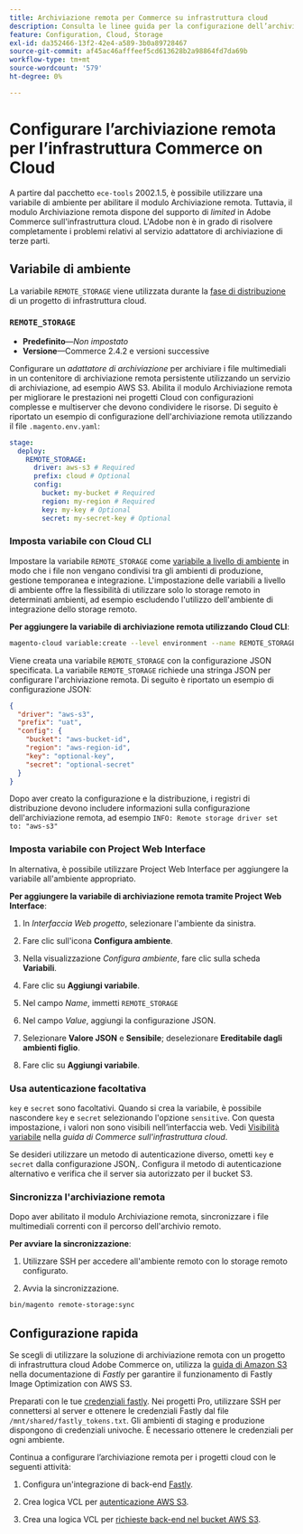 ```yaml
---
title: Archiviazione remota per Commerce su infrastruttura cloud
description: Consulta le linee guida per la configurazione dell’archiviazione remota per Adobe Commerce sull’infrastruttura cloud.
feature: Configuration, Cloud, Storage
exl-id: da352466-13f2-42e4-a589-3b0a89728467
source-git-commit: af45ac46afffeef5cd613628b2a98864fd7da69b
workflow-type: tm+mt
source-wordcount: '579'
ht-degree: 0%

---
```


# Configurare l’archiviazione remota per l’infrastruttura Commerce on Cloud

A partire dal pacchetto `ece-tools` 2002.1.5, è possibile utilizzare una variabile di ambiente per abilitare il modulo Archiviazione remota. Tuttavia, il modulo Archiviazione remota dispone del supporto di _limited_ in Adobe Commerce sull&#39;infrastruttura cloud. L&#39;Adobe non è in grado di risolvere completamente i problemi relativi al servizio adattatore di archiviazione di terze parti.

## Variabile di ambiente

La variabile `REMOTE_STORAGE` viene utilizzata durante la [fase di distribuzione](https://experienceleague.adobe.com/docs/commerce-cloud-service/user-guide/develop/deploy/process.html) di un progetto di infrastruttura cloud.

### `REMOTE_STORAGE`

- **Predefinito**—_Non impostato_
- **Versione**—Commerce 2.4.2 e versioni successive

Configurare un _adattatore di archiviazione_ per archiviare i file multimediali in un contenitore di archiviazione remota persistente utilizzando un servizio di archiviazione, ad esempio AWS S3. Abilita il modulo Archiviazione remota per migliorare le prestazioni nei progetti Cloud con configurazioni complesse e multiserver che devono condividere le risorse. Di seguito è riportato un esempio di configurazione dell&#39;archiviazione remota utilizzando il file `.magento.env.yaml`:

```yaml
stage:
  deploy:
    REMOTE_STORAGE:
      driver: aws-s3 # Required
      prefix: cloud # Optional
      config:
        bucket: my-bucket # Required
        region: my-region # Required
        key: my-key # Optional
        secret: my-secret-key # Optional
```

### Imposta variabile con Cloud CLI

Impostare la variabile `REMOTE_STORAGE` come [variabile a livello di ambiente](https://experienceleague.adobe.com/docs/commerce-cloud-service/user-guide/configure/env/variable-levels.html) in modo che i file non vengano condivisi tra gli ambienti di produzione, gestione temporanea e integrazione. L&#39;impostazione delle variabili a livello di ambiente offre la flessibilità di utilizzare solo lo storage remoto in determinati ambienti, ad esempio escludendo l&#39;utilizzo dell&#39;ambiente di integrazione dello storage remoto.

**Per aggiungere la variabile di archiviazione remota utilizzando Cloud CLI**:

```bash
magento-cloud variable:create --level environment --name REMOTE_STORAGE --json true --inheritable false --value '{"driver":"aws-s3","prefix":"uat","config":{"bucket":"aws-bucket-id","region":"eu-west-1","key":"optional-key","secret":"optional-secret"}}'
```

Viene creata una variabile `REMOTE_STORAGE` con la configurazione JSON specificata. La variabile `REMOTE_STORAGE` richiede una stringa JSON per configurare l&#39;archiviazione remota. Di seguito è riportato un esempio di configurazione JSON:

```json
{
  "driver": "aws-s3",
  "prefix": "uat",
  "config": {
    "bucket": "aws-bucket-id",
    "region": "aws-region-id",
    "key": "optional-key",
    "secret": "optional-secret"
  }
}
```

Dopo aver creato la configurazione e la distribuzione, i registri di distribuzione devono includere informazioni sulla configurazione dell&#39;archiviazione remota, ad esempio `INFO: Remote storage driver set to: "aws-s3"`

### Imposta variabile con Project Web Interface

In alternativa, è possibile utilizzare Project Web Interface per aggiungere la variabile all&#39;ambiente appropriato.

**Per aggiungere la variabile di archiviazione remota tramite Project Web Interface**:

1. In _Interfaccia Web progetto_, selezionare l&#39;ambiente da sinistra.

1. Fare clic sull&#39;icona **Configura ambiente**.

1. Nella visualizzazione _Configura ambiente_, fare clic sulla scheda **Variabili**.

1. Fare clic su **Aggiungi variabile**.

1. Nel campo _Name_, immetti `REMOTE_STORAGE`

1. Nel campo _Value_, aggiungi la configurazione JSON.

1. Selezionare **Valore JSON** e **Sensibile**; deselezionare **Ereditabile dagli ambienti figlio**.

1. Fare clic su **Aggiungi variabile**.

### Usa autenticazione facoltativa

`key` e `secret` sono facoltativi. Quando si crea la variabile, è possibile nascondere `key` e `secret` selezionando l&#39;opzione `sensitive`. Con questa impostazione, i valori non sono visibili nell’interfaccia web. Vedi [Visibilità variabile](https://experienceleague.adobe.com/docs/commerce-cloud-service/user-guide/configure/env/variable-levels.html#visibility) nella _guida di Commerce sull&#39;infrastruttura cloud_.

Se desideri utilizzare un metodo di autenticazione diverso, ometti `key` e `secret` dalla configurazione JSON,. Configura il metodo di autenticazione alternativo e verifica che il server sia autorizzato per il bucket S3.

### Sincronizza l&#39;archiviazione remota

Dopo aver abilitato il modulo Archiviazione remota, sincronizzare i file multimediali correnti con il percorso dell&#39;archivio remoto.

**Per avviare la sincronizzazione**:

1. Utilizzare SSH per accedere all&#39;ambiente remoto con lo storage remoto configurato.

1. Avvia la sincronizzazione.

```bash
bin/magento remote-storage:sync 
```

## Configurazione rapida

Se scegli di utilizzare la soluzione di archiviazione remota con un progetto di infrastruttura cloud Adobe Commerce on, utilizza la [guida di Amazon S3](https://docs.fastly.com/en/guides/amazon-s3) nella documentazione di _Fastly_ per garantire il funzionamento di Fastly Image Optimization con AWS S3.

Preparati con le tue [credenziali fastly](https://experienceleague.adobe.com/docs/commerce-cloud-service/user-guide/cdn/setup-fastly/fastly-configuration.html#get-fastly-credentials). Nei progetti Pro, utilizzare SSH per connettersi al server e ottenere le credenziali Fastly dal file `/mnt/shared/fastly_tokens.txt`. Gli ambienti di staging e produzione dispongono di credenziali univoche. È necessario ottenere le credenziali per ogni ambiente.

Continua a configurare l’archiviazione remota per i progetti cloud con le seguenti attività:

1. Configura un&#39;integrazione di back-end [Fastly](https://github.com/fastly/fastly-magento2/blob/master/Documentation/Guides/Edge-Modules/EDGE-MODULE-OTHER-CMS-INTEGRATION.md).

1. Crea logica VCL per [autenticazione AWS S3](https://docs.fastly.com/en/guides/amazon-s3#using-an-amazon-s3-private-bucket).

1. Crea una logica VCL per [richieste back-end nel bucket AWS S3](https://developer.fastly.com/reference/vcl/variables/backend-connection/req-backend/).
